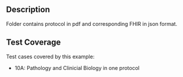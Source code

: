 

## Description

Folder contains protocol in pdf and corresponding FHIR in json format.

## Test Coverage

Test cases covered by this example:
* 10A: Pathology and Clinicial Biology in one protocol
